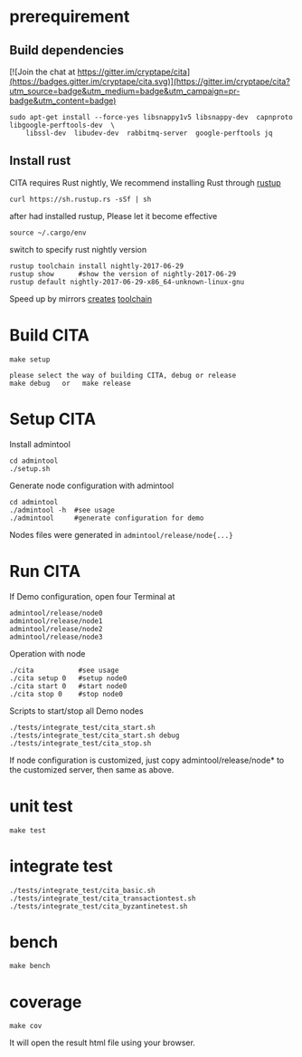 # prerequirement
## Build dependencies

[![Join the chat at https://gitter.im/cryptape/cita](https://badges.gitter.im/cryptape/cita.svg)](https://gitter.im/cryptape/cita?utm_source=badge&utm_medium=badge&utm_campaign=pr-badge&utm_content=badge)
```
sudo apt-get install --force-yes libsnappy1v5 libsnappy-dev  capnproto  libgoogle-perftools-dev  \
    libssl-dev  libudev-dev  rabbitmq-server  google-perftools jq
```

## Install rust
CITA requires Rust nightly, We recommend installing Rust through [rustup](https://www.rustup.rs/)
```
curl https://sh.rustup.rs -sSf | sh
```
after had installed rustup, Please let it become effective  
```
source ~/.cargo/env
```
switch to specify rust nightly version
```
rustup toolchain install nightly-2017-06-29
rustup show      #show the version of nightly-2017-06-29
rustup default nightly-2017-06-29-x86_64-unknown-linux-gnu
```
Speed up by mirrors
[creates](https://mirrors.ustc.edu.cn/help/rust-crates.html) 
[toolchain](https://mirrors.ustc.edu.cn/help/rust-static.html)

# Build CITA
```
make setup
```

```
please select the way of building CITA, debug or release
make debug   or   make release
```

# Setup CITA
Install admintool
```
cd admintool
./setup.sh
```
Generate node configuration with admintool
```
cd admintool
./admintool -h  #see usage
./admintool     #generate configuration for demo
```
Nodes files were generated in `admintool/release/node{...}`

# Run CITA
If Demo configuration, open four Terminal at
```
admintool/release/node0
admintool/release/node1
admintool/release/node2
admintool/release/node3
```
Operation with node
```
./cita           #see usage
./cita setup 0   #setup node0
./cita start 0   #start node0
./cita stop 0    #stop node0
```
Scripts to start/stop all Demo nodes
```
./tests/integrate_test/cita_start.sh
./tests/integrate_test/cita_start.sh debug
./tests/integrate_test/cita_stop.sh
``` 
If node configuration is customized, just copy admintool/release/node* to the customized server, then same as above.

# unit test
```
make test
```

# integrate test
```
./tests/integrate_test/cita_basic.sh
./tests/integrate_test/cita_transactiontest.sh
./tests/integrate_test/cita_byzantinetest.sh
```

# bench	
```
make bench
```

# coverage
```
make cov
```
It will open the result html file using your browser.  
